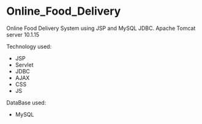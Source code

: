 # Online_Food_Delivery
 Online Food Delivery System using JSP and MySQL JDBC.
 Apache Tomcat server 10.1.15

 Technology used:
 * JSP
 * Servlet
 * JDBC
 * AJAX
 * CSS
 * JS

DataBase used:
* MySQL
